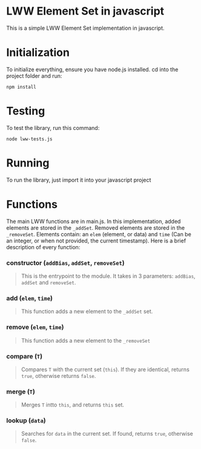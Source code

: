 # LWW Element Set in javascript

This is a simple LWW Element Set implementation in javascript.

# Initialization
To initialize everything, ensure you have node.js installed. cd into the project folder and run:

`npm install`

# Testing

To test the library, run this command:

`node lww-tests.js`

# Running

To run the library, just import it into your javascript project

# Functions

The main LWW functions are in main.js. 
In this implementation, added elements are stored in the `_addSet`. Removed elements are stored in the `_removeSet`.
Elements contain: an `elem` (element, or data) and `time` (Can be an integer, or when not provided, the current timestamp).
Here is a brief description of every function:

### constructor (`addBias`, `addSet`, `removeSet`)
>This is the entrypoint to the module. It takes in 3 parameters: `addBias`, `addSet` and `removeSet`. 

### add (`elem`, `time`)
>This function adds a new element to the `_addSet` set.

### remove (`elem`, `time`)
>This function adds a new element to the `_removeSet`

### compare (`T`)
>Compares `T` with the current set (`this`). If they are identical, returns `true`, otherwise returns `false`.

### merge (`T`)
>Merges `T` intto `this`, and returns `this` set.

### lookup (`data`)
>Searches for `data` in the current set. If found, returns `true`, otherwise `false`.